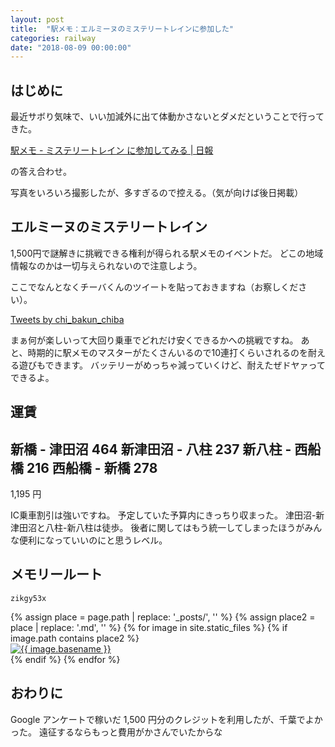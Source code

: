 ```yaml
---
layout: post
title:  "駅メモ：エルミーヌのミステリートレインに参加した"
categories: railway
date: "2018-08-09 00:00:00"
---
```


## はじめに

最近サボり気味で、いい加減外に出て体動かさないとダメだということで行ってきた。

[駅メモ \- ミステリートレイン に参加してみる \| 日報](https://makietan.github.io/otaku/railway/2018/08/04/report2.html)

の答え合わせ。

写真をいろいろ撮影したが、多すぎるので控える。（気が向けば後日掲載）

## エルミーヌのミステリートレイン

1,500円で謎解きに挑戦できる権利が得られる駅メモのイベントだ。
どこの地域情報なのかは一切与えられないので注意しよう。

ここでなんとなくチーバくんのツイートを貼っておきますね（お察しください）。

<a class="twitter-timeline" data-lang="ja" data-height="480" href="https://twitter.com/chi_bakun_chiba?ref_src=twsrc%5Etfw">Tweets by chi_bakun_chiba</a> <script async src="https://platform.twitter.com/widgets.js" charset="utf-8"></script>

まぁ何が楽しいって大回り乗車でどれだけ安くできるかへの挑戦ですね。
あと、時期的に駅メモのマスターがたくさんいるので10連打くらいされるのを耐える遊びもできます。
バッテリーがめっちゃ減っていくけど、耐えたぜドヤァってできるよ。

## 運賃

新橋 - 津田沼 464
新津田沼 - 八柱 237
新八柱 - 西船橋 216
西船橋 - 新橋 278
---
1,195 円

IC乗車割引は強いですね。
予定していた予算内にきっちり収まった。
津田沼-新津田沼と八柱-新八柱は徒歩。
後者に関してはもう統一してしまったほうがみんな便利になっていいのにと思うレベル。

## メモリールート

`zikgy53x`

<div class="trim">
{% assign place = page.path | replace: '_posts/', '' %}
{% assign place2 = place | replace: '.md', '' %}
{% for image in site.static_files %}
  {% if image.path contains place2 %}
    <div class="trim__item">
      <a href="{{ site.url }}{{ image.path }}">
        <img class="one" src="{{ site.url }}{{ image.path }}" alt="{{ image.basename }}">
      </a>
    </div>
  {% endif %}
{% endfor %}
</div>

## おわりに

Google アンケートで稼いだ 1,500 円分のクレジットを利用したが、千葉でよかった。
遠征するならもっと費用がかさんでいたからな
